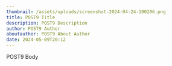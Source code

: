 ```yaml
---
thumbnail: /assets/uploads/screenshot-2024-04-24-100206.png
title: POST9 Title
description: POST9 Description
author: POST9 Author
aboutauthor: POST9 About Author
date: 2024-05-09T20:12
---
```

POST9 Body
